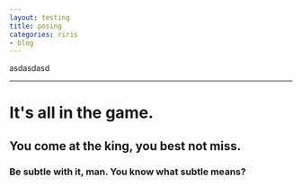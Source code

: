 ```yaml
---
layout: testing
title: posing
categories: riris
- blog
---
```


asdasdasd

---

# It's all in the game.

## You come at the king, you best not miss.

### Be subtle with it, man. You know what subtle means?


